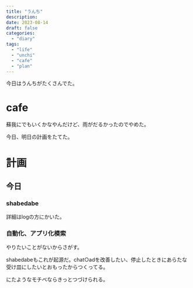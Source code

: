 ```yaml
---
title: "うんち"
description:
date: 2023-08-14
draft: false
categories:
  - "diary"
tags:
  - "life"
  - "unchi"
  - "cafe"
  - "plan"
---
```


今日はうんちがたくさんでた。

# cafe

蘇我にでもいくかなやんだけど、雨がだるかったのでやめた。

今日、明日の計画をたてた。

# 計画

## 今日

### shabedabe

詳細はlogの方にかいた。

### 自動化、アプリ化模索

やりたいことがないからさがす。

shabedabeもこれが起源だ。chat○adを改善したい、停止したときにあらたな受け皿にしたいとおもったからつくってる。

にたようなモチベならきっとつづけられる。

